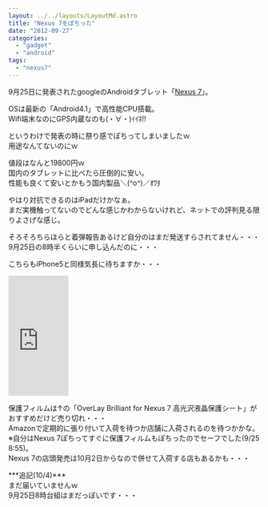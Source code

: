 ```yaml
---
layout: ../../layouts/LayoutMd.astro
title: "Nexus 7をぽちった"
date: "2012-09-27"
categories: 
  - "gadget"
  - "android"
tags: 
  - "nexus7"
---
```


9月25日に発表されたgoogleのAndroidタブレット「[Nexus 7](http://www.google.co.jp/nexus/#/7)」。

OSは最新の「Android4.1」で高性能CPU搭載。  
Wifi端末なのにGPS内蔵なのも(・∀・)ｲｲﾈ!!

というわけで発表の時に祭り感でぽちってしまいましたｗ  
用途なんてないのにｗ

値段はなんと19800円ｗ  
国内のタブレットに比べたら圧倒的に安い。  
性能も良くて安いとかもう国内製品＼(^o^)／ｵﾜﾀ

やはり対抗できるのはiPadだけかなぁ。  
まだ実機触ってないのでどんな感じかわからないけれど、ネットでの評判見る限りよさげな感じ。

そろそろちらほらと着弾報告あるけど自分のはまだ発送すらされてません・・・  
9月25日の8時半くらいに申し込んだのに・・・

こちらもiPhone5と同様気長に待ちますか・・・

<iframe style="width: 120px; height: 240px" marginheight="0" src="http://rcm-jp.amazon.co.jp/e/cm?lt1=_blank&amp;bc1=000000&amp;IS2=1&amp;bg1=FFFFFF&amp;fc1=000000&amp;lc1=0000FF&amp;t=mizuka123-22&amp;o=9&amp;p=8&amp;l=as4&amp;m=amazon&amp;f=ifr&amp;ref=ss_til&amp;asins=B008X1NHJY" frameborder="0" marginwidth="0" scrolling="no"></iframe>

保護フィルムは↑の「OverLay Brilliant for Nexus 7 高光沢液晶保護シート」がおすすめだけど売り切れ・・・  
Amazonで定期的に張り付いて入荷を待つか店舗に入荷されるのを待つかかな。  
※自分はNexus 7ぽちってすぐに保護フィルムもぽちったのでセーフでした(9/25 8:55)。  
Nexus 7の店頭発売は10月2日からなので併せて入荷する店もあるかも・・・

\*\*\*追記(10/4)\*\*\*  
まだ届いていませんｗ  
9月25日8時台組はまだっぽいです・・・
